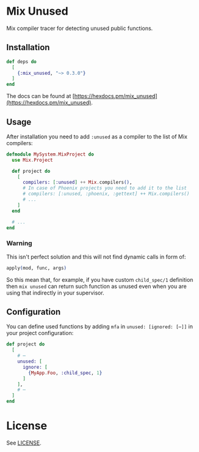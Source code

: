 # Mix Unused

Mix compiler tracer for detecting unused public functions.

## Installation

```elixir
def deps do
  [
    {:mix_unused, "~> 0.3.0"}
  ]
end
```

The docs can be found at [https://hexdocs.pm/mix_unused](https://hexdocs.pm/mix_unused).

## Usage

After installation you need to add `:unused` as a compiler to the list of Mix
compilers:

```elixir
defmodule MySystem.MixProject do
  use Mix.Project

  def project do
    [
      compilers: [:unused] ++ Mix.compilers(),
      # In case of Phoenix projects you need to add it to the list
      # compilers: [:unused, :phoenix, :gettext] ++ Mix.compilers()
      # ...
    ]
  end

  # ...
end
```

### Warning

This isn't perfect solution and this will not find dynamic calls in form of:

```elixir
apply(mod, func, args)
```

So this mean that, for example, if you have custom `child_spec/1` definition
then `mix unused` can return such function as unused even when you are using
that indirectly in your supervisor.

## Configuration

You can define used functions by adding `mfa` in `unused: [ignored: [⋯]]`
in your project configuration:

```elixir
def project do
  [
    # ⋯
    unused: [
      ignore: [
        {MyApp.Foo, :child_spec, 1}
      ]
    ],
    # ⋯
  ]
end
```

# License

See [LICENSE](LICENSE).
